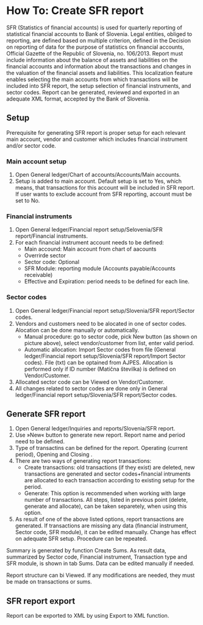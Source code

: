 # How To: Create SFR report

SFR  (Statistics of financial accounts) is used for quarterly reporting of statistical financial accounts to Bank of Slovenia. Legal entities, obliged to reporting, are defined based on multiple criterion, defined in the Decision on reporting of data for the purpose of statistics on financial accounts, Official Gazette of the Republic of Slovenia, no. 106/2013. Report must include information about the balance of assets and liabilities on the financial accounts and information about the transactions and changes in the valuation of the financial assets and liabilities.
This localization feature enables selecting the main accounts from which transactions will be included into SFR report, the setup selection of financial instruments, and sector codes. Report can be generated, reviewed and exported in an adequate XML format, accepted by the Bank of Slovenia.

## Setup 

Prerequisite for generating SFR report is proper setup for each relevant main account, vendor and customer which includes financial instrument and/or sector code.  

### Main account setup 

1. Open General ledger/Chart of accounts/Accounts/Main accounts.
2. Setup is added to main account. Default setup is set to Yes, which means, that transactions for this account will be included in SFR report. If user wants to exclude account from SFR reporting, account must be set to No. 

### Financial  instruments 

1. Open General ledger/Financial report setup/Selovenia/SFR report/Financial instruments.
2. For each financial instrument account needs to be defined:  
   - Main accound: Main account from chart of aacounts 
   - Overrirde sector  
   - Sector code: Optional 
   - SFR Module: reporting module (Accounts payable/Accounts receivable) 
   - Effective and Expiration:  period needs to be defined for each line.  

### Sector codes	 

1. Open General ledger/Financial report setup/Slovenia/SFR report/Sector codes.
2. Vendors and customers need to be alocated in one of sector codes. Alocation can be done manually or automatically.   
   - Manual procedure: go to sector code, pick New button (as shown on picture above),  select vendor/customer from list, enter valid period.   
   - Automatic allocation: Import Sector codes from file (General ledger/Financial report setup/Slovenia/SFR report/Import Sector codes). File (txt) can be optained from AJPES. Allocation is performed only if ID number (Matična številka) is defined on Vendor/Customer.    
3. Allocated sector code can be Viewed on Vendor/Customer.  
4. All changes related to sector codes are done only in  General ledger/Financial report setup/Slovenia/SFR report/Sector codes.

## Generate SFR report 

1. Open General ledger/Inquiries and reports/Slovenia/SFR report.
2. Use »New« button to generate new report. Report name and period need to be defined.  
3. Type of transactins can be defined for the report. Operating (current period), Opening and Closing .  
4. There are two ways of generating report transactions:  
   - Create transactions: old transactions (if they exist) are deleted, new transactions are generated and sector codes+financial intruments are allocated to each transaction according to existing setup for the period.  
   - Generate: This option is recommended when working with large number of transactions. All steps, listed in previous point (delete, generate and allocate), can be taken separetely, when using this option.   
5. As result of one of the above listed options, report transactions are generated. If transactions are missing any data (financial instrument, Sector code, SFR module), it can be edited manually. Change has effect on adequate SFR setup.  Procedure can be repeated.  

Summary is generated by function Create Sums. As result data, summarized by Sector code, Financial instrument, Transaction type and SFR module, is  shown in tab Sums. Data can be edited manually if needed.  

Report structure can bi Viewed. If any modifications are needed, they must be made on transactions or sums.  

## SFR report export 

Report can be exported to XML by using Export to XML function.  


<!-- 
[Detailed documentation](https://adacta.sharepoint.com/:w:/r/sites/ERP-Product-Development/Shared%20Documents/D365FO%20Localization%20documentation/D365O%20LOC_SI%20Statistical%20reports.docx?d=w4c0af9b9e8dd42e7ac762e1d199fe4b3&csf=1&e=dyzs1o)
 -->